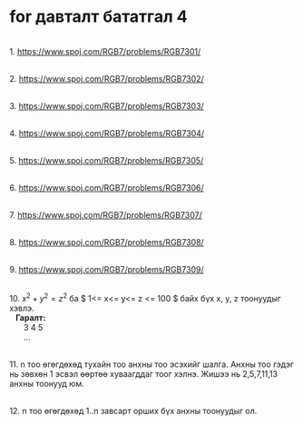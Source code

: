 # for давталт бататгал 4

<br>1. https://www.spoj.com/RGB7/problems/RGB7301/

<br>2. https://www.spoj.com/RGB7/problems/RGB7302/

<br>3. https://www.spoj.com/RGB7/problems/RGB7303/

<br>4. https://www.spoj.com/RGB7/problems/RGB7304/

<br>5. https://www.spoj.com/RGB7/problems/RGB7305/

<br>6. https://www.spoj.com/RGB7/problems/RGB7306/

<br>7. https://www.spoj.com/RGB7/problems/RGB7307/

<br>8. https://www.spoj.com/RGB7/problems/RGB7308/

<br>9. https://www.spoj.com/RGB7/problems/RGB7309/

<br>10. $x^2 + y^2 = z^2$ ба $ 1<= x<= y<= z <= 100 $ байх бүх x, y, z тоонуудыг хэвлэ. 
<br>&ensp; **Гаралт:** 
<br>&ensp;&ensp;&ensp; 3  4  5
<br>&ensp;&ensp;&ensp; ...

<br>11. n тоо өгөгдөхөд тухайн тоо анхны тоо эсэхийг шалга. Анхны тоо гэдэг нь зөвхөн 1 эсвэл өөртөө хуваагддаг тоог хэлнэ. Жишээ нь 2,5,7,11,13 анхны тоонууд юм.

<br>12. n тоо өгөгдөхөд 1..n завсарт орших бүх анхны тоонуудыг ол.

<!-- &ensp; **Гаралт:** 
<br>&ensp;&ensp;&ensp;&ensp; 0 0
<br>&ensp; &ensp;&ensp;&ensp;1 1
<br>&ensp; &ensp;&ensp;&ensp;1 4
<br>&ensp; &ensp;&ensp;&ensp;2 2
<br>&ensp; &ensp;&ensp;&ensp;2 3
<br>&ensp; &ensp;&ensp;&ensp;3 2
<br>&ensp; &ensp;&ensp;&ensp;3 3
<br>&ensp; &ensp;&ensp;&ensp;4 1
<br>&ensp; &ensp;&ensp;&ensp;4 4 -->
